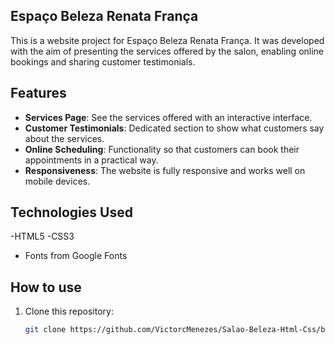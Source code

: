 ## Espaço Beleza Renata França

This is a website project for Espaço Beleza Renata França. It was developed with the aim of presenting the services offered by the salon, enabling online bookings and sharing customer testimonials.

## Features

- **Services Page**: See the services offered with an interactive interface.
- **Customer Testimonials**: Dedicated section to show what customers say about the services.
- **Online Scheduling**: Functionality so that customers can book their appointments in a practical way.
- **Responsiveness**: The website is fully responsive and works well on mobile devices.

## Technologies Used

-HTML5
-CSS3
- Fonts from Google Fonts

## How to use

1. Clone this repository: 
   ```bash
   git clone https://github.com/VictorcMenezes/Salao-Beleza-Html-Css/blob/main/Salao-Beleza.zip
